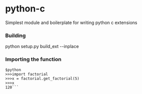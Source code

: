 # python-c
Simplest module and boilerplate for writing python c extensions

### Building
python setup.py build_ext --inplace

### Importing the function

```
$python
>>>import factorial
>>>x = factorial.get_factorial(5)
>>>x
120```
